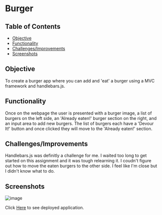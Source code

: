 # Burger

## Table of Contents

- [Objective](#Objective)
- [Functionality](#Functionality)
- [Challenges/Improvements](#Challenges/Improvements)
- [Screenshots](#Screenshots)

## Objective 

To create a burger app where you can add and 'eat' a burger using a MVC framework and handlebars.js.

## Functionality

Once on the webpage the user is presented with a burger image, a list of burgers on the left side, an 'Already eaten!' burger section on the right, and an input area to add new burgers. The list of burgers each have a 'Devour It!' button and once clicked they will move to the 'Already eaten!' section.

## Challenges/Improvements

Handlebars.js was definitly a challenge for me. I waited too long to get started on this assignment and it was tough relearning it. I coudn't figure out how to move the eaten burgers to the other side. I feel like I'm close but I didn't know what to do.

## Screenshots

![image](https://user-images.githubusercontent.com/69565347/99767349-c2c4ef00-2ab7-11eb-8180-f08ff99174d4.png)


Click [Here](https://pure-beach-22931.herokuapp.com/) to see deployed application.